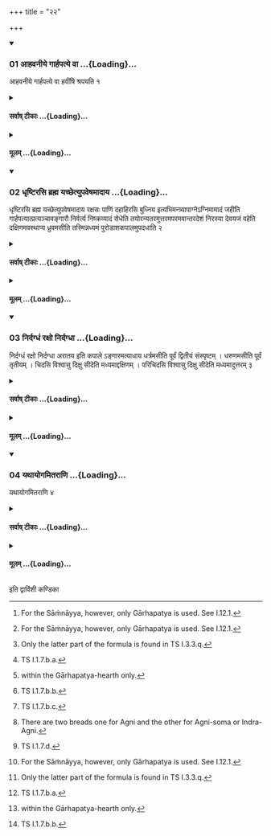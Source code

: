 +++
title = "२२"

+++

<div class="js_include" includetitle="true" newlevelforh1="3" unfilled url="/vedAH_yajuH/taittirIyam/sUtram/ApastambaH/shrautam/vishvAsa-prastutiH/01/22/01_AhavanIye_gArhapatye_vA.md">
<details open><summary><h3>01 आहवनीये गार्हपत्ये वा ...{Loading}...</h3></summary>

आहवनीये गार्हपत्ये वा हवींषि श्रपयति १
</details>
</div>
<div class="js_include collapsed" newlevelforh1="4" title="सर्वाष् टीकाः" unfilled url="/vedAH_yajuH/taittirIyam/sUtram/ApastambaH/shrautam/sarvASh_TIkAH/01/22/01_AhavanIye_gArhapatye_vA.md">
<details><summary><h4>सर्वाष् टीकाः ...{Loading}...</h4></summary>
<details><summary>थिते</summary>

1. The Adhvaryu bakes the oblations[^1] (sacrificial breads) either over the Āhavanīya fire or over the Gārhapatya fire.  

[^1]: For the Sāṁnāyya, however, only Gārhapatya is used. See I.12.1.
</details>
</details>
</div>
<div class="js_include collapsed" newlevelforh1="4" title="मूलम्" unfilled url="/vedAH_yajuH/taittirIyam/sUtram/ApastambaH/shrautam/mUlam/01/22/01_AhavanIye_gArhapatye_vA.md">
<details><summary><h4>मूलम् ...{Loading}...</h4></summary>

आहवनीये गार्हपत्ये वा हवींषि श्रपयति १
</details>
</div>
<div class="js_include" includetitle="true" newlevelforh1="3" unfilled url="/vedAH_yajuH/taittirIyam/sUtram/ApastambaH/shrautam/vishvAsa-prastutiH/01/22/02_dhRShTirasi_brahma_yachChetyupaveShamAdAya.md">
<details open><summary><h3>02 धृष्टिरसि ब्रह्म यच्छेत्युपवेषमादाय ...{Loading}...</h3></summary>

धृष्टिरसि ब्रह्म यच्छेत्युपवेषमादाय रक्षसः पाणिं दहाहिरसि बुध्निय इत्यभिमन्त्र्यापाग्नेऽग्निमामादं जहीति गार्हपत्यात्प्रत्यञ्चावङ्गारौ निर्वर्त्य निष्क्रव्यादं सेधेति तयोरन्यतरमुत्तरमपरमवान्तरदेशं निरस्या देवयजं वहेति दक्षिणमवस्थाप्य ध्रुवमसीति तस्मिन्नध्यमं पुरोडाशकपालमुपदधाति २
</details>
</div>
<div class="js_include collapsed" newlevelforh1="4" title="सर्वाष् टीकाः" unfilled url="/vedAH_yajuH/taittirIyam/sUtram/ApastambaH/shrautam/sarvASh_TIkAH/01/22/02_dhRShTirasi_brahma_yachChetyupaveShamAdAya.md">
<details><summary><h4>सर्वाष् टीकाः ...{Loading}...</h4></summary>
<details><summary>थिते</summary>

2. With dhr̥stirasi brahma yaccha[^1] having taken the stirring stick (Upaveṣa), with rakṣasaḥ pāṇiṁ dahāhirasi budhniya[^2] having addressed it, with apāgne agnimāmādaṁ jahi[^3] having drawn towards the west two embers from the Gārhapatya (fire),[^4] with niṣkravyādaṁ sedha[^5] having thrown one (of the embers) towards the north-west, with ā devayajaṁ vaha[^6] having established (the other embers) towards the south (on the place, in the fire-hearth where the sacrificial breads[^7] are to be baked), with dhruvamasi...[^8] he places the central one (out of the) pot sherds on which sacrificial bread is to be baked.  


[^1]: TS I.1.7.a.  

[^2]: Only the latter part of the formula is found in TS I.3.3.q.  

[^3]: TS I.1.7.b.a.  

[^4]: within the Gārhapatya-hearth only.  

[^5]: TS I.1.7.b.b.  

[^6]: TS I.1.7.b.c.  

[^7]: There are two breads one for Agni and the other for Agni-soma or Indra-Agni.  

[^8]: TS I.1.7.d.
</details>
</details>
</div>
<div class="js_include collapsed" newlevelforh1="4" title="मूलम्" unfilled url="/vedAH_yajuH/taittirIyam/sUtram/ApastambaH/shrautam/mUlam/01/22/02_dhRShTirasi_brahma_yachChetyupaveShamAdAya.md">
<details><summary><h4>मूलम् ...{Loading}...</h4></summary>

धृष्टिरसि ब्रह्म यच्छेत्युपवेषमादाय रक्षसः पाणिं दहाहिरसि बुध्निय इत्यभिमन्त्र्यापाग्नेऽग्निमामादं जहीति गार्हपत्यात्प्रत्यञ्चावङ्गारौ निर्वर्त्य निष्क्रव्यादं सेधेति तयोरन्यतरमुत्तरमपरमवान्तरदेशं निरस्या देवयजं वहेति दक्षिणमवस्थाप्य ध्रुवमसीति तस्मिन्नध्यमं पुरोडाशकपालमुपदधाति २
</details>
</div>
<div class="js_include" includetitle="true" newlevelforh1="3" unfilled url="/vedAH_yajuH/taittirIyam/sUtram/ApastambaH/shrautam/vishvAsa-prastutiH/01/22/03_nirdagdhaM_raxo_nirdagdhA.md">
<details open><summary><h3>03 निर्दग्धं रक्षो निर्दग्धा ...{Loading}...</h3></summary>

निर्दग्धं रक्षो निर्दग्धा अरातय इति कपाले ऽङ्गारमत्याधाय धर्त्रमसीति पूर्वं द्वितीयं संस्पृष्टम् । धरुणमसीति पूर्वं तृतीयम् । चिदसि विश्वासु दिक्षु सीदेति मध्यमाद्दक्षिणम् । परिचिदसि विश्वासु दिक्षु सीदेति मध्यमादुत्तरम् ३
</details>
</div>
<div class="js_include collapsed" newlevelforh1="4" title="सर्वाष् टीकाः" unfilled url="/vedAH_yajuH/taittirIyam/sUtram/ApastambaH/shrautam/sarvASh_TIkAH/01/22/03_nirdagdhaM_raxo_nirdagdhA.md">
<details><summary><h4>सर्वाष् टीकाः ...{Loading}...</h4></summary>
<details><summary>थिते</summary>

3. With nirdagdham rakṣaḥ...[^1] having placed an ember on the potsherd, with dhartramasi...[^2] (he places) the second (potsherd) to the east (of the first one) close to it; with dharunamasi[^3] (.....) the third to the east (.....); with cidasi viśvāsu...[^4] (he places the fourth one) to the south of the middle (potsherd); with paricidasi[^5] (he places) the fifth one to the north (of the middle potsherd).  

[^1]: TS I.1.7.c.  

[^2]: TS I.1.7.e.  

[^3]: TS I.1.7.f.  

[^4-5]: MS I.1.8.
</details>
</details>
</div>
<div class="js_include collapsed" newlevelforh1="4" title="मूलम्" unfilled url="/vedAH_yajuH/taittirIyam/sUtram/ApastambaH/shrautam/mUlam/01/22/03_nirdagdhaM_raxo_nirdagdhA.md">
<details><summary><h4>मूलम् ...{Loading}...</h4></summary>

निर्दग्धं रक्षो निर्दग्धा अरातय इति कपाले ऽङ्गारमत्याधाय धर्त्रमसीति पूर्वं द्वितीयं संस्पृष्टम् । धरुणमसीति पूर्वं तृतीयम् । चिदसि विश्वासु दिक्षु सीदेति मध्यमाद्दक्षिणम् । परिचिदसि विश्वासु दिक्षु सीदेति मध्यमादुत्तरम् ३
</details>
</div>
<div class="js_include" includetitle="true" newlevelforh1="3" unfilled url="/vedAH_yajuH/taittirIyam/sUtram/ApastambaH/shrautam/vishvAsa-prastutiH/01/22/04_yathAyogamitarANi.md">
<details open><summary><h3>04 यथायोगमितराणि ...{Loading}...</h3></summary>

यथायोगमितराणि ४
</details>
</div>
<div class="js_include collapsed" newlevelforh1="4" title="सर्वाष् टीकाः" unfilled url="/vedAH_yajuH/taittirIyam/sUtram/ApastambaH/shrautam/sarvASh_TIkAH/01/22/04_yathAyogamitarANi.md">
<details><summary><h4>सर्वाष् टीकाः ...{Loading}...</h4></summary>
<details><summary>थिते</summary>

4. He places the other potsherds in accordance with the suitability (and with the following formulae).
</details>
</details>
</div>
<div class="js_include collapsed" newlevelforh1="4" title="मूलम्" unfilled url="/vedAH_yajuH/taittirIyam/sUtram/ApastambaH/shrautam/mUlam/01/22/04_yathAyogamitarANi.md">
<details><summary><h4>मूलम् ...{Loading}...</h4></summary>

यथायोगमितराणि ४
</details>
</div>





  
इति द्वाविंशी कण्डिका 
